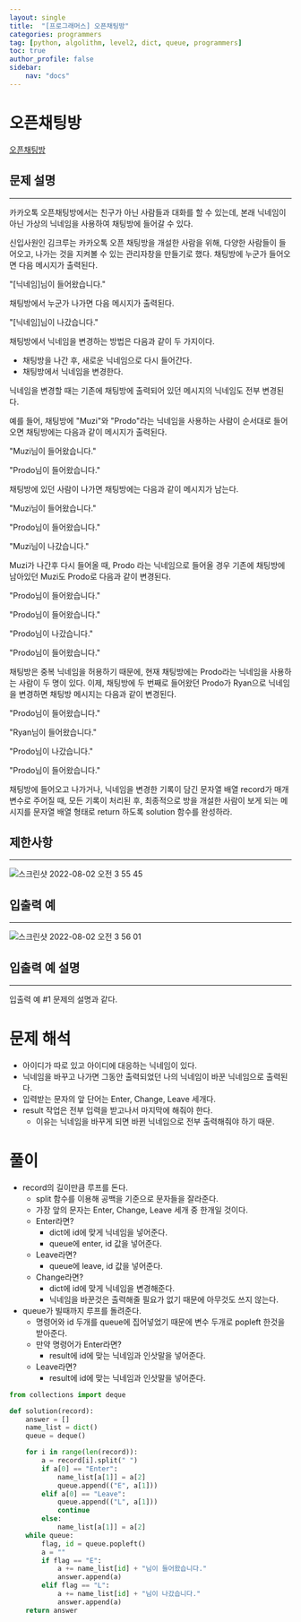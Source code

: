 ```yaml
---
layout: single
title:  "[프로그래머스] 오픈채팅방"
categories: programmers
tag: [python, algolithm, level2, dict, queue, programmers]
toc: true
author_profile: false
sidebar:
    nav: "docs"
---
```


# 오픈채팅방

[오픈채팅방](https://school.programmers.co.kr/learn/courses/30/lessons/42888)

## 문제 설명
---
카카오톡 오픈채팅방에서는 친구가 아닌 사람들과 대화를 할 수 있는데, 본래 닉네임이 아닌 가상의 닉네임을 사용하여 채팅방에 들어갈 수 있다.

신입사원인 김크루는 카카오톡 오픈 채팅방을 개설한 사람을 위해, 다양한 사람들이 들어오고, 나가는 것을 지켜볼 수 있는 관리자창을 만들기로 했다. 채팅방에 누군가 들어오면 다음 메시지가 출력된다.

"[닉네임]님이 들어왔습니다."

채팅방에서 누군가 나가면 다음 메시지가 출력된다.

"[닉네임]님이 나갔습니다."

채팅방에서 닉네임을 변경하는 방법은 다음과 같이 두 가지이다.
- 채팅방을 나간 후, 새로운 닉네임으로 다시 들어간다.
- 채팅방에서 닉네임을 변경한다.

닉네임을 변경할 때는 기존에 채팅방에 출력되어 있던 메시지의 닉네임도 전부 변경된다.

예를 들어, 채팅방에 "Muzi"와 "Prodo"라는 닉네임을 사용하는 사람이 순서대로 들어오면 채팅방에는 다음과 같이 메시지가 출력된다.

"Muzi님이 들어왔습니다."

"Prodo님이 들어왔습니다."

채팅방에 있던 사람이 나가면 채팅방에는 다음과 같이 메시지가 남는다.

"Muzi님이 들어왔습니다."

"Prodo님이 들어왔습니다."

"Muzi님이 나갔습니다."

Muzi가 나간후 다시 들어올 때, Prodo 라는 닉네임으로 들어올 경우 기존에 채팅방에 남아있던 Muzi도 Prodo로 다음과 같이 변경된다.

"Prodo님이 들어왔습니다."

"Prodo님이 들어왔습니다."

"Prodo님이 나갔습니다."

"Prodo님이 들어왔습니다."

채팅방은 중복 닉네임을 허용하기 때문에, 현재 채팅방에는 Prodo라는 닉네임을 사용하는 사람이 두 명이 있다. 이제, 채팅방에 두 번째로 들어왔던 Prodo가 Ryan으로 닉네임을 변경하면 채팅방 메시지는 다음과 같이 변경된다.

"Prodo님이 들어왔습니다."

"Ryan님이 들어왔습니다."

"Prodo님이 나갔습니다."

"Prodo님이 들어왔습니다."

채팅방에 들어오고 나가거나, 닉네임을 변경한 기록이 담긴 문자열 배열 record가 매개변수로 주어질 때, 모든 기록이 처리된 후, 최종적으로 방을 개설한 사람이 보게 되는 메시지를 문자열 배열 형태로 return 하도록 solution 함수를 완성하라.


## 제한사항
---
![스크린샷 2022-08-02 오전 3 55 45](https://user-images.githubusercontent.com/88064555/182223021-dcec9e2c-83e4-47f2-b919-1931278a9846.png)

## 입출력 예
---
![스크린샷 2022-08-02 오전 3 56 01](https://user-images.githubusercontent.com/88064555/182223133-5bda7d80-cb68-4964-a024-3bab80350166.png)


## 입출력 예 설명
---
입출력 예 #1
문제의 설명과 같다.

# 문제 해석

- 아이디가 따로 있고 아이디에 대응하는 닉네임이 있다.
- 닉네임을 바꾸고 나가면 그동안 출력되었던 나의 닉네임이 바꾼 닉네임으로 출력된다.
- 입력받는 문자의 앞 단어는 Enter, Change, Leave 세개다.
- result 작업은 전부 입력을 받고나서 마지막에 해줘야 한다.
    - 이유는 닉네임을 바꾸게 되면 바뀐 닉네임으로 전부 출력해줘야 하기 때문.


# 풀이

- record의 길이만큼 루프를 돈다.
    - split 함수를 이용해 공백을 기준으로 문자들을 잘라준다.
    - 가장 앞의 문자는 Enter, Change, Leave 세개 중 한개일 것이다.
    - Enter라면?
        - dict에 id에 맞게 닉네임을 넣어준다.
        - queue에 enter, id 값을 넣어준다.
    - Leave라면?
        - queue에 leave, id 값을 넣어준다.
    - Change라면?
        - dict에 id에 맞게 닉네임을 변경해준다.
        - 닉네임을 바꾼것은 출력해줄 필요가 없기 때문에 아무것도 쓰지 않는다.
- queue가 빌때까지 루프를 돌려준다.
    - 명령어와 id 두개를 queue에 집어넣었기 때문에 변수 두개로 popleft 한것을 받아준다.
    - 만약 명령어가 Enter라면?
        - result에 id에 맞는 닉네임과 인삿말을 넣어준다.
    - Leave라면?
        - result에 id에 맞는 닉네임과 인삿말을 넣어준다.


```python
from collections import deque

def solution(record):
    answer = []
    name_list = dict()
    queue = deque()

    for i in range(len(record)):
        a = record[i].split(" ")
        if a[0] == "Enter":
            name_list[a[1]] = a[2]
            queue.append(("E", a[1]))
        elif a[0] == "Leave":
            queue.append(("L", a[1]))
            continue
        else:
            name_list[a[1]] = a[2]
    while queue:
        flag, id = queue.popleft()
        a = ""
        if flag == "E":
            a += name_list[id] + "님이 들어왔습니다."
            answer.append(a)
        elif flag == "L":
            a += name_list[id] + "님이 나갔습니다."
            answer.append(a)
    return answer   
```

